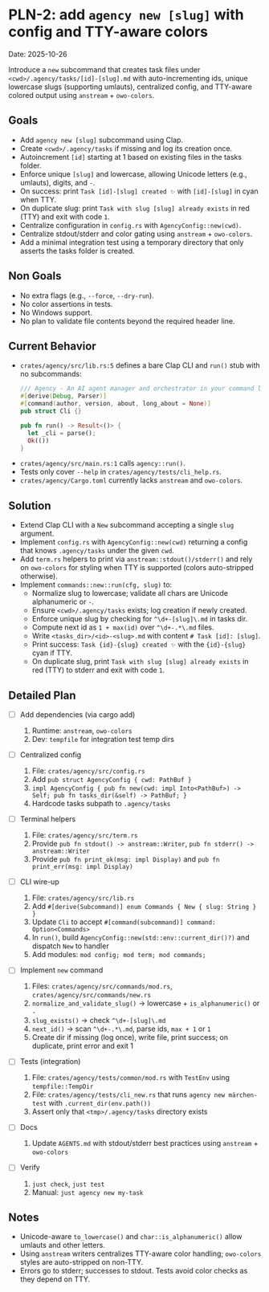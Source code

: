 # PLN-2: add `agency new [slug]` with config and TTY-aware colors

Date: 2025-10-26

Introduce a `new` subcommand that creates task files under `<cwd>/.agency/tasks/[id]-[slug].md` with auto-incrementing ids, unique lowercase slugs (supporting umlauts), centralized config, and TTY-aware colored output using `anstream` + `owo-colors`.

## Goals

- Add `agency new [slug]` subcommand using Clap.
- Create `<cwd>/.agency/tasks` if missing and log its creation once.
- Autoincrement `[id]` starting at 1 based on existing files in the tasks folder.
- Enforce unique `[slug]` and lowercase, allowing Unicode letters (e.g., umlauts), digits, and `-`.
- On success: print `Task [id]-[slug] created ✨` with `[id]-[slug]` in cyan when TTY.
- On duplicate slug: print `Task with slug [slug] already exists` in red (TTY) and exit with code `1`.
- Centralize configuration in `config.rs` with `AgencyConfig::new(cwd)`.
- Centralize stdout/stderr and color gating using `anstream` + `owo-colors`.
- Add a minimal integration test using a temporary directory that only asserts the tasks folder is created.

## Non Goals

- No extra flags (e.g., `--force`, `--dry-run`).
- No color assertions in tests.
- No Windows support.
- No plan to validate file contents beyond the required header line.

## Current Behavior

- `crates/agency/src/lib.rs:5` defines a bare Clap CLI and `run()` stub with no subcommands:
  ```rust
  /// Agency - An AI agent manager and orchestrator in your command line.
  #[derive(Debug, Parser)]
  #[command(author, version, about, long_about = None)]
  pub struct Cli {}

  pub fn run() -> Result<()> {
    let _cli = parse();
    Ok(())
  }
  ```
- `crates/agency/src/main.rs:1` calls `agency::run()`.
- Tests only cover `--help` in `crates/agency/tests/cli_help.rs`.
- `crates/agency/Cargo.toml` currently lacks `anstream` and `owo-colors`.

## Solution

- Extend Clap CLI with a `New` subcommand accepting a single `slug` argument.
- Implement `config.rs` with `AgencyConfig::new(cwd)` returning a config that knows `.agency/tasks` under the given `cwd`.
- Add `term.rs` helpers to print via `anstream::stdout()/stderr()` and rely on `owo-colors` for styling when TTY is supported (colors auto-stripped otherwise).
- Implement `commands::new::run(cfg, slug)` to:
  - Normalize slug to lowercase; validate all chars are Unicode alphanumeric or `-`.
  - Ensure `<cwd>/.agency/tasks` exists; log creation if newly created.
  - Enforce unique slug by checking for `^\d+-[slug]\.md` in tasks dir.
  - Compute next id as `1 + max(id)` over `^\d+-.*\.md` files.
  - Write `<tasks_dir>/<id>-<slug>.md` with content `# Task [id]: [slug]`.
  - Print success: `Task {id}-{slug} created ✨` with the `{id}-{slug}` cyan if TTY.
  - On duplicate slug, print `Task with slug [slug] already exists` in red (TTY) to stderr and exit with code `1`.

## Detailed Plan

- [ ] Add dependencies (via cargo add)
  1. Runtime: `anstream`, `owo-colors`
  2. Dev: `tempfile` for integration test temp dirs

- [ ] Centralized config
  1. File: `crates/agency/src/config.rs`
  2. Add `pub struct AgencyConfig { cwd: PathBuf }`
  3. `impl AgencyConfig { pub fn new(cwd: impl Into<PathBuf>) -> Self; pub fn tasks_dir(&self) -> PathBuf; }`
  4. Hardcode tasks subpath to `.agency/tasks`

- [ ] Terminal helpers
  1. File: `crates/agency/src/term.rs`
  2. Provide `pub fn stdout() -> anstream::Writer`, `pub fn stderr() -> anstream::Writer`
  3. Provide `pub fn print_ok(msg: impl Display)` and `pub fn print_err(msg: impl Display)`

- [ ] CLI wire-up
  1. File: `crates/agency/src/lib.rs`
  2. Add `#[derive(Subcommand)] enum Commands { New { slug: String } }`
  3. Update `Cli` to accept `#[command(subcommand)] command: Option<Commands>`
  4. In `run()`, build `AgencyConfig::new(std::env::current_dir()?)` and dispatch `New` to handler
  5. Add modules: `mod config; mod term; mod commands;`

- [ ] Implement `new` command
  1. Files: `crates/agency/src/commands/mod.rs`, `crates/agency/src/commands/new.rs`
  2. `normalize_and_validate_slug()` -> lowercase + `is_alphanumeric()` or `-`
  3. `slug_exists()` -> check `^\d+-[slug]\.md`
  4. `next_id()` -> scan `^\d+-.*\.md`, parse ids, `max + 1` or `1`
  5. Create dir if missing (log once), write file, print success; on duplicate, print error and exit 1

- [ ] Tests (integration)
  1. File: `crates/agency/tests/common/mod.rs` with `TestEnv` using `tempfile::TempDir`
  2. File: `crates/agency/tests/cli_new.rs` that runs `agency new märchen-test` with `.current_dir(env.path())`
  3. Assert only that `<tmp>/.agency/tasks` directory exists

- [ ] Docs
  1. Update `AGENTS.md` with stdout/stderr best practices using `anstream` + `owo-colors`

- [ ] Verify
  1. `just check`, `just test`
  2. Manual: `just agency new my-task`

## Notes

- Unicode-aware `to_lowercase()` and `char::is_alphanumeric()` allow umlauts and other letters.
- Using `anstream` writers centralizes TTY-aware color handling; `owo-colors` styles are auto-stripped on non-TTY.
- Errors go to stderr; successes to stdout. Tests avoid color checks as they depend on TTY.
